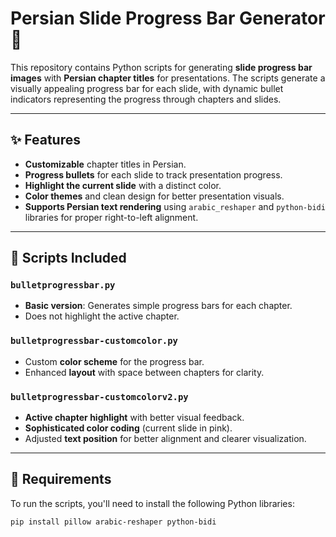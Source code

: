 # Persian Slide Progress Bar Generator 🎯

This repository contains Python scripts for generating **slide progress bar images** with **Persian chapter titles** for presentations. The scripts generate a visually appealing progress bar for each slide, with dynamic bullet indicators representing the progress through chapters and slides.

---

## ✨ Features

- **Customizable** chapter titles in Persian.
- **Progress bullets** for each slide to track presentation progress.
- **Highlight the current slide** with a distinct color.
- **Color themes** and clean design for better presentation visuals.
- **Supports Persian text rendering** using `arabic_reshaper` and `python-bidi` libraries for proper right-to-left alignment.

---

## 📁 Scripts Included

### `bulletprogressbar.py`
- **Basic version**: Generates simple progress bars for each chapter.
- Does not highlight the active chapter.

### `bulletprogressbar-customcolor.py`
- Custom **color scheme** for the progress bar.
- Enhanced **layout** with space between chapters for clarity.

### `bulletprogressbar-customcolorv2.py`
- **Active chapter highlight** with better visual feedback.
- **Sophisticated color coding** (current slide in pink).
- Adjusted **text position** for better alignment and clearer visualization.

---

## 🧪 Requirements

To run the scripts, you'll need to install the following Python libraries:

```bash
pip install pillow arabic-reshaper python-bidi
